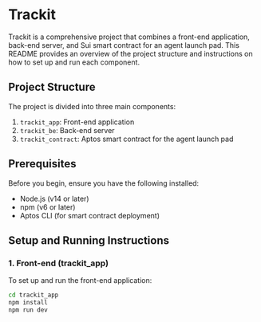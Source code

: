 # Trackit

Trackit is a comprehensive project that combines a front-end application, back-end server, and Sui smart contract for an agent launch pad. This README provides an overview of the project structure and instructions on how to set up and run each component.

## Project Structure

The project is divided into three main components:

1. `trackit_app`: Front-end application
2. `trackit_be`: Back-end server
3. `trackit_contract`: Aptos smart contract for the agent launch pad

## Prerequisites

Before you begin, ensure you have the following installed:

- Node.js (v14 or later)
- npm (v6 or later)
- Aptos CLI (for smart contract deployment)

## Setup and Running Instructions

### 1. Front-end (trackit_app)

To set up and run the front-end application:

```bash
cd trackit_app
npm install
npm run dev